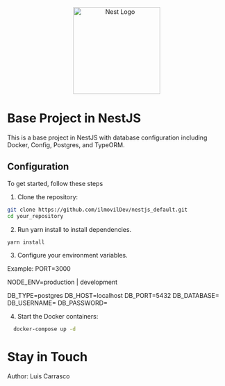 <div align="center">
  <a href="http://nestjs.com/" target="_blank">
    <img src="https://nestjs.com/img/logo-small.svg" width="200" alt="Nest Logo" />
  </a>
</div>

# Base Project in NestJS

This is a base project in NestJS with database configuration including Docker, Config, Postgres, and TypeORM.

## Configuration

To get started, follow these steps

1. Clone the repository:
```bash
git clone https://github.com/ilmovilDev/nestjs_default.git
cd your_repository
```
2. Run yarn install to install dependencies.
```bash
yarn install
```

3. Configure your environment variables.

Example:
PORT=3000

NODE_ENV=production | development

DB_TYPE=postgres
DB_HOST=localhost
DB_PORT=5432
DB_DATABASE=
DB_USERNAME=
DB_PASSWORD=

4. Start the Docker containers:
```bash
  docker-compose up -d
```

# Stay in Touch
Author: Luis Carrasco

